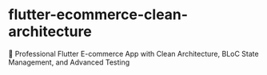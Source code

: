 # flutter-ecommerce-clean-architecture
🛒 Professional Flutter E-commerce App with Clean Architecture, BLoC State Management, and Advanced Testing

